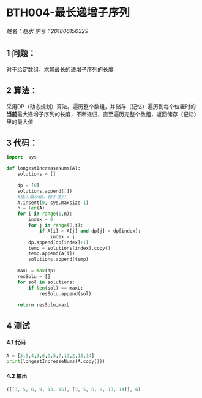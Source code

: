 # BTH004-最长递增子序列

###### 姓名：赵水 学号：201806150329

## 1 问题：

对于给定数组，求其最长的递增子序列的长度

## 2 算法：

采用DP（动态规划）算法。遍历整个数组，并储存（记忆）遍历到每个位置时的**当前**最大递增子序列的长度，不断递归，直至遍历完整个数组，返回储存（记忆）里的最大值

## 3 代码：

```python
import  sys

def longestIncreaseNums(A):
    solutions = []
    
    dp = [0]
    solutions.append([])
    #插入最小值，便于递归
    A.insert(0,-sys.maxsize-1)
    n = len(A)
    for i in range(1,n):
        index = 0
        for j in range(0,i):
            if A[i] > A[j] and dp[j] > dp[index]:
                index = j
        dp.append(dp[index]+1)
        temp = solutions[index].copy()
        temp.append(A[i])
        solutions.append(temp)
    
    maxL = max(dp)
    resSolu = []
    for sol in solutions:
        if len(sol) == maxL:
            resSolu.append(sol)
        
    return resSolu,maxL

```

## 4 测试

#### 4.1 代码

```python
A = [3,5,4,3,6,9,5,7,13,2,15,14]
print(longestIncreaseNums(A.copy()))
```

#### 4.2 输出

```python
([[3, 5, 6, 9, 13, 15], [3, 5, 6, 9, 13, 14]], 6)
```

